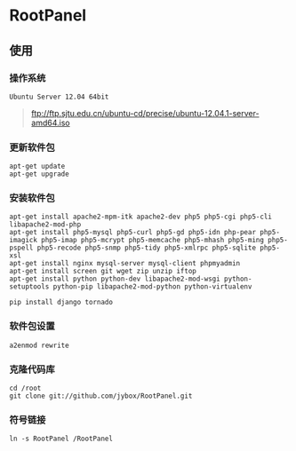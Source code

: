 # RootPanel
## 使用
### 操作系统

    Ubuntu Server 12.04 64bit

>ftp://ftp.sjtu.edu.cn/ubuntu-cd/precise/ubuntu-12.04.1-server-amd64.iso

### 更新软件包

    apt-get update
    apt-get upgrade
    
### 安装软件包

    apt-get install apache2-mpm-itk apache2-dev php5 php5-cgi php5-cli libapache2-mod-php
    apt-get install php5-mysql php5-curl php5-gd php5-idn php-pear php5-imagick php5-imap php5-mcrypt php5-memcache php5-mhash php5-ming php5-pspell php5-recode php5-snmp php5-tidy php5-xmlrpc php5-sqlite php5-xsl
    apt-get install nginx mysql-server mysql-client phpmyadmin
    apt-get install screen git wget zip unzip iftop
    apt-get install python python-dev libapache2-mod-wsgi python-setuptools python-pip libapache2-mod-python python-virtualenv
    
    pip install django tornado
    
### 软件包设置

    a2enmod rewrite

### 克隆代码库

    cd /root
    git clone git://github.com/jybox/RootPanel.git

### 符号链接

    ln -s RootPanel /RootPanel
    

